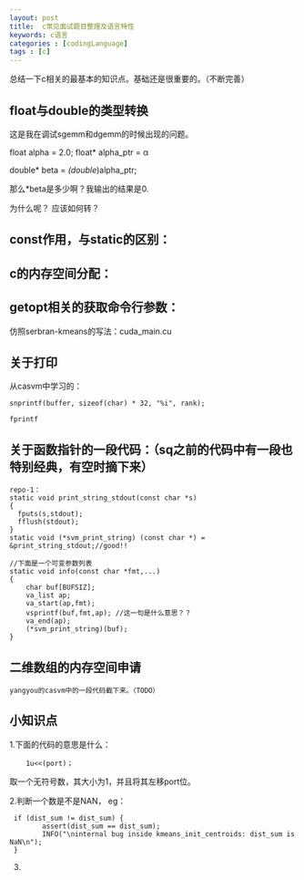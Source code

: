 ```yaml
---
layout: post
title:  c常见面试题目整理及语言特性
keywords: c语言
categories : [codingLanguage]
tags : [c]
---
```


总结一下c相关的最基本的知识点。基础还是很重要的。（不断完善）


## float与double的类型转换

这是我在调试sgemm和dgemm的时候出现的问题。

float alpha = 2.0;
float* alpha_ptr = &alpha;

double* beta = *(double*)alpha_ptr;

那么*beta是多少啊？我输出的结果是0.

为什么呢？
应该如何转？


## const作用，与static的区别：


## c的内存空间分配：


## getopt相关的获取命令行参数：

仿照serbran-kmeans的写法：cuda_main.cu




## 关于打印

从casvm中学习的：

	snprintf(buffer, sizeof(char) * 32, "%i", rank);

	fprintf



## 关于函数指针的一段代码：（sq之前的代码中有一段也特别经典，有空时摘下来）

	repo-1：
	static void print_string_stdout(const char *s)
  	{
   	  fputs(s,stdout);
   	  fflush(stdout);
  	}
  	static void (*svm_print_string) (const char *) = &print_string_stdout;//good!!

  	//下面是一个可变参数列表
  	static void info(const char *fmt,...)
   	{
  		char buf[BUFSIZ];
  		va_list ap;
  		va_start(ap,fmt);
  		vsprintf(buf,fmt,ap); //这一句是什么意思？？
  		va_end(ap);
  		(*svm_print_string)(buf);
  	}




## 二维数组的内存空间申请

	yangyou的casvm中的一段代码截下来。（TODO）

## 小知识点

1.下面的代码的意思是什么：
	
		1u<<(port)；

取一个无符号数，其大小为1，并且将其左移port位。

2.判断一个数是不是NAN， eg：

	 if (dist_sum != dist_sum) {
			assert(dist_sum == dist_sum);
			INFO("\ninternal bug inside kmeans_init_centroids: dist_sum is NaN\n");
	 }

3.
